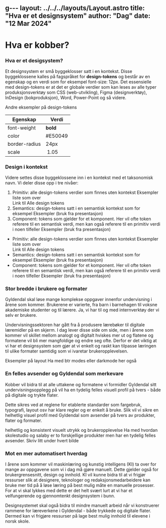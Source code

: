 g---
layout: ../../../layouts/Layout.astro
title: "Hva er et designsystem"
author: "Dag"
date: "12 Mar 2024"
---


# Hva er kobber?

### Hva er et desigsystem?

Et designsystem er små byggeklosser satt i en kontekst. Disse byggeklossene kalles på fagspråket for **design-tokens** og består av en egenskap og en verdi som for eksempel font-size: 12px. Det essensielle med design-tokens er at det er globale verdier som kan leses av alle typer produksjonsverktøy som CSS (web-utvikling), Figma (designverktøy), InDesign (bokproduksjon), Word, Power-Point og så videre.

Andre eksempler på design-tokens

| Egenskap    | Verdi |
| -------- | ------- |
| font-weight   | **bold**  |
| color         | #E50049   |
| border-radius | 24px      |
| scale         | 1.05      |

### Design i kontekst

Videre settes disse byggeklossene inn i en kontekst med et taksonomisk navn. Vi deler disse opp i tre nivåer:

1. Primitiv: alle design-tokens verdier som finnes uten kontekst Eksempler liste som over  
    Link til Alle design tokens
2. Semantics: design-tokens satt i en semantisk kontekst som for eksempel Eksempler (bruk fra presentasjon)
3. Component: tokens som gjelder for et komponent. Her vil ofte token referere til en semantisk verdi, men kan også referere til en primitiv verdi i noen tilfeller Eksempler (bruk fra presentasjon)

- Primitiv: alle design-tokens verdier som finnes uten kontekst Eksempler liste som over  
    Link til Alle design tokens
- Semantics: design-tokens satt i en semantisk kontekst som for eksempel Eksempler (bruk fra presentasjon)
- Component: tokens som gjelder for et komponent. Her vil ofte token referere til en semantisk verdi, men kan også referere til en primitiv verdi i noen tilfeller Eksempler (bruk fra presentasjon)

### Stor bredde i brukere og formater

Gyldendal skal løse mange komplekse oppgaver innenfor undervisning i årene som kommer. Brukerene er varierte, fra barn i barnehagen til voksne akademiske studenter og til lærere. Ja, vi har til og med internverktøy der vi selv er brukere.

Undervisningssektoren har gått fra å produsere lærebøker til digitale læremidler på en skjerm. I dag lever disse side om side, men i årene som kommer vil skillet mellom analogt og digitalt hviskes mer ut og flatene og formatene vil bli mer mangfoldige og endre seg ofte. Derfor er det viktig at vi har et designsystem som gjør at vi enkelt og raskt kan tilpasse læringen til ulike formater samtidig som vi ivaretar brukeropplevelsen.

Eksempler på layout Ha med btr modes eller darkmode her også

### En felles avsender og Gyldendal som merkevare

Kobber vil bidra til at alle uttakene og formatene vi formidler Gyldendal sitt undervisningsopplegg på vil ha en tydelig felles visuell profil på tvers - både på digitale og trykte flater.

Dette sikres ved at reglene for etablerte standarder som fargebruk, typografi, layout osv har klare regler og er enkelt å bruke. Slik vil vi sikre en helhetlig visuel profil med Gyldendal som avsender på tvers av produkter, flater og formater.

helhetlig og konsistent visuelt utrykk og brukeropplevelse Ha med hvordan skolestudio og salaby er to forskjellige produkter men har en tydelig felles avsender. Skriv litt under hvert bilde

### Mot en mer automatisert hverdag

I årene som kommer vil maskinlæring og kunstig intelligens (KI) ta over for mange av oppgavene som vi i dag må gjøre manuelt. Dette gjelder også for brukergrensesnitt, design og innhold. KI vil kunne bidra til at vi frigjør ressurser slik at designere, teknologer og redaksjonsmedarbeidere kan bruke mer tid på å løse læring på best mulig måte en manuelle prosesser. For at vi skal lykkes med dette er det helt svært lurt at vi har et velfungerende og gjennomtenkt designsystem i bunn.

Designsystemet skal også bidra til mindre manuelt arbeid når vi konstruerer rammene for læreverkene i Gyldendal - både trykkede og digitale flater. Dermed kan vi frigjøre ressurser på lage best mulig innhold til elevene i norsk skole.
